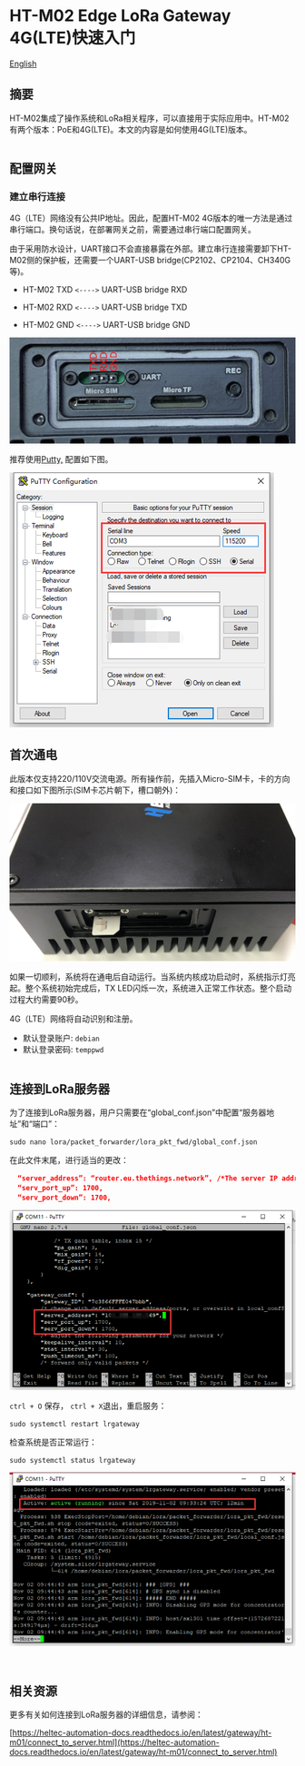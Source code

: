 # HT-M02 Edge LoRa Gateway 4G(LTE)快速入门
[English](https://heltec-automation-docs.readthedocs.io/en/latest/gateway/ht-m02_4g/quick_start_4g.html)
## 摘要

HT-M02集成了操作系统和LoRa相关程序，可以直接用于实际应用中。HT-M02有两个版本：PoE和4G(LTE)。本文的内容是如何使用4G(LTE)版本。

``` Note:: 首次通电前，请确保天线已正确安装在适当的位置。标准天线本身不防水。如需长期在室外使用，建议用塑料薄膜适当遮挡天线部分。

```

## 配置网关

### 建立串行连接

4G（LTE）网络没有公共IP地址。因此，配置HT-M02 4G版本的唯一方法是通过串行端口。换句话说，在部署网关之前，需要通过串行端口配置网关。

由于采用防水设计，UART接口不会直接暴露在外部。建立串行连接需要卸下HT-M02侧的保护板，还需要一个UART-USB bridge(CP2102、CP2104、CH340G等)。

- HT-M02 TXD `<---->` UART-USB bridge RXD

- HT-M02 RXD `<---->` UART-USB bridge TXD

- HT-M02 GND `<---->` UART-USB bridge GND

![](img/quick_start_4g/04.png)

推荐使用[Putty,](https://putty.org/) 配置如下图。 

![](img/quick_start_4g/05.png)

## 首次通电

此版本仅支持220/110V交流电源。所有操作前，先插入Micro-SIM卡，卡的方向和接口如下图所示(SIM卡芯片朝下，槽口朝外)：

![](img/quick_start_4g/01.png)

如果一切顺利，系统将在通电后自动运行。当系统内核成功启动时，系统指示灯亮起。整个系统初始完成后，TX LED闪烁一次，系统进入正常工作状态。整个启动过程大约需要90秒。

4G（LTE）网络将自动识别和注册。

- 默认登录账户: `debian`
- 默认登录密码: `temppwd`

``` Tp:: 许多系统日志打印在putty终端上。系统启动后，可以随时登录。

```

## 连接到LoRa服务器

为了连接到LoRa服务器，用户只需要在“global_conf.json”中配置“服务器地址”和“端口”：

```shell
sudo nano lora/packet_forwarder/lora_pkt_fwd/global_conf.json
```

在此文件末尾，进行适当的更改：

```json
  “server_address”: “router.eu.thethings.network”, /*The server IP address or domain*/
  “serv_port_up”: 1700,
  “serv_port_down”: 1700,
```

![](img/quick_start_4g/02.png)

`ctrl + O` 保存， `ctrl + X`退出，重启服务：

```shell
sudo systemctl restart lrgateway
```

检查系统是否正常运行：

```shell
sudo systemctl status lrgateway
```

![](img/quick_start_4g/03.png)

&nbsp;

## 相关资源

更多有关如何连接到LoRa服务器的详细信息，请参阅：

[https://heltec-automation-docs.readthedocs.io/en/latest/gateway/ht-m01/connect_to_server.html](https://heltec-automation-docs.readthedocs.io/en/latest/gateway/ht-m01/connect_to_server.html)